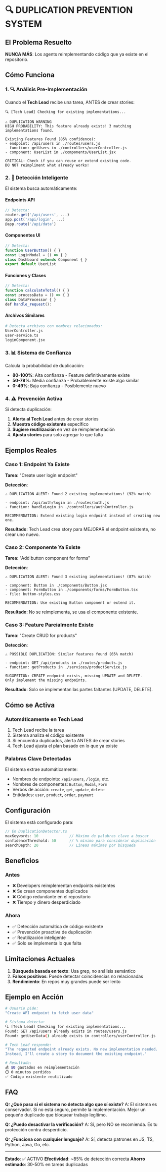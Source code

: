 # 🔍 DUPLICATION PREVENTION SYSTEM

## El Problema Resuelto

**NUNCA MÁS**: Los agents reimplementando código que ya existe en el repositorio.

## Cómo Funciona

### 1. 🔍 Análisis Pre-Implementación

Cuando el **Tech Lead** recibe una tarea, ANTES de crear stories:

```
🔍 [Tech Lead] Checking for existing implementations...

⚠️ DUPLICATION WARNING
HIGH PROBABILITY: This feature already exists! 3 matching implementations found.

Existing Features Found (85% confidence):
- endpoint: /api/users in ./routes/users.js
- function: getUsers in ./controllers/userController.js
- component: UserList in ./components/UserList.jsx

CRITICAL: Check if you can reuse or extend existing code.
DO NOT reimpliment what already works!
```

### 2. 🎯 Detección Inteligente

El sistema busca automáticamente:

#### **Endpoints API**
```javascript
// Detecta:
router.get('/api/users', ...)
app.post('/api/login', ...)
@app.route('/api/data')
```

#### **Componentes UI**
```javascript
// Detecta:
function UserButton() { }
const LoginModal = () => { }
class Dashboard extends Component { }
export default UserList
```

#### **Funciones y Clases**
```javascript
// Detecta:
function calculateTotal() { }
const processData = () => { }
class DataProcessor { }
def handle_request():
```

#### **Archivos Similares**
```bash
# Detecta archivos con nombres relacionados:
UserController.js
user-service.ts
loginComponent.jsx
```

### 3. 📊 Sistema de Confianza

Calcula la probabilidad de duplicación:

- **80-100%**: Alta confianza - Feature definitivamente existe
- **50-79%**: Media confianza - Probablemente existe algo similar
- **0-49%**: Baja confianza - Posiblemente nuevo

### 4. ⚠️ Prevención Activa

Si detecta duplicación:

1. **Alerta al Tech Lead** antes de crear stories
2. **Muestra código existente** específico
3. **Sugiere reutilización** en vez de reimplementación
4. **Ajusta stories** para solo agregar lo que falta

## Ejemplos Reales

### Caso 1: Endpoint Ya Existe

**Tarea**: "Create user login endpoint"

**Detección**:
```
⚠️ DUPLICATION ALERT: Found 2 existing implementations! (92% match)

- endpoint: /api/auth/login in ./routes/auth.js
- function: handleLogin in ./controllers/authController.js

RECOMMENDATION: Extend existing login endpoint instead of creating new one.
```

**Resultado**: Tech Lead crea story para MEJORAR el endpoint existente, no crear uno nuevo.

### Caso 2: Componente Ya Existe

**Tarea**: "Add button component for forms"

**Detección**:
```
⚠️ DUPLICATION ALERT: Found 3 existing implementations! (87% match)

- component: Button in ./components/Button.jsx
- component: FormButton in ./components/forms/FormButton.tsx
- file: button-styles.css

RECOMMENDATION: Use existing Button component or extend it.
```

**Resultado**: No se reimplementa, se usa el componente existente.

### Caso 3: Feature Parcialmente Existe

**Tarea**: "Create CRUD for products"

**Detección**:
```
⚠️ POSSIBLE DUPLICATION: Similar features found (65% match)

- endpoint: GET /api/products in ./routes/products.js
- function: getProducts in ./services/productService.js

SUGGESTION: CREATE endpoint exists, missing UPDATE and DELETE.
Only implement the missing endpoints.
```

**Resultado**: Solo se implementan las partes faltantes (UPDATE, DELETE).

## Cómo se Activa

### Automáticamente en Tech Lead

1. Tech Lead recibe la tarea
2. Sistema analiza el código existente
3. Si encuentra duplicados, alerta ANTES de crear stories
4. Tech Lead ajusta el plan basado en lo que ya existe

### Palabras Clave Detectadas

El sistema extrae automáticamente:
- Nombres de endpoints: `/api/users`, `/login`, etc.
- Nombres de componentes: `Button`, `Modal`, `Form`
- Verbos de acción: `create`, `get`, `update`, `delete`
- Entidades: `user`, `product`, `order`, `payment`

## Configuración

El sistema está configurado para:

```typescript
// En DuplicationDetector.ts
maxKeywords: 10              // Máximo de palabras clave a buscar
confidenceThreshold: 50      // % mínimo para considerar duplicación
searchDepth: 20              // Líneas máximas por búsqueda
```

## Beneficios

### Antes
- ❌ Developers reimplementan endpoints existentes
- ❌ Se crean componentes duplicados
- ❌ Código redundante en el repositorio
- ❌ Tiempo y dinero desperdiciado

### Ahora
- ✅ Detección automática de código existente
- ✅ Prevención proactiva de duplicación
- ✅ Reutilización inteligente
- ✅ Solo se implementa lo que falta

## Limitaciones Actuales

1. **Búsqueda basada en texto**: Usa grep, no análisis semántico
2. **Falsos positivos**: Puede detectar coincidencias no relacionadas
3. **Rendimiento**: En repos muy grandes puede ser lento

## Ejemplo en Acción

```bash
# Usuario pide:
"Create API endpoint to fetch user data"

# Sistema detecta:
🔍 [Tech Lead] Checking for existing implementations...
Found: GET /api/users already exists in routes/users.js
Found: getUserData() already exists in controllers/userController.js

# Tech Lead responde:
"The requested endpoint already exists. No new implementation needed.
Instead, I'll create a story to document the existing endpoint."

# Resultado:
💰 $0 gastados en reimplementación
⏱️ 0 minutos perdidos
✅ Código existente reutilizado
```

## FAQ

**Q: ¿Qué pasa si el sistema no detecta algo que sí existe?**
A: El sistema es conservador. Si no está seguro, permite la implementación. Mejor un pequeño duplicado que bloquear trabajo legítimo.

**Q: ¿Puedo desactivar la verificación?**
A: Sí, pero NO se recomienda. Es tu protección contra desperdicio.

**Q: ¿Funciona con cualquier lenguaje?**
A: Sí, detecta patrones en JS, TS, Python, Java, Go, etc.

---

**Estado**: ✅ ACTIVO
**Efectividad**: ~85% de detección correcta
**Ahorro estimado**: 30-50% en tareas duplicadas